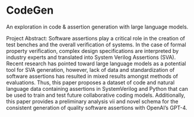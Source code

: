 # CodeGen
An exploration in code & assertion generation with large language models.

Project Abstract:
Software assertions play a critical role in the creation of test benches and the overall verification of systems. In the case of formal property verification, complex design specifications are interpreted by industry experts and translated into System Verilog Assertions (SVA). Recent research has pointed toward large language models as a potential tool for SVA generation, however, lack of data and standardization of software assertions has resulted in mixed results amongst methods of evaluations. Thus, this paper proposes a dataset of code and natural language data containing assertions in SystemVerilog and Python that can be used to train and test future collaborative coding models. Additionally, this paper provides a preliminary analysis
vii and novel schema for the consistent generation of quality software assertions with
OpenAI’s GPT-4.

